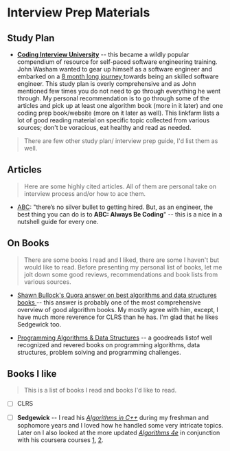 Interview Prep Materials
========================

## Study Plan
- **[Coding Interview University](https://github.com/jwasham/coding-interview-university)** -- this became a wildly popular 
compendium of resource for self-paced software engineering training. John Washam wanted to gear up himself as a software 
engineer and embarked on a [8 month long journey
](https://medium.freecodecamp.org/why-i-studied-full-time-for-8-months-for-a-google-interview-cc662ce9bb13) 
towards being an skilled software engineer. This study plan is overly comprehensive and as John mentioned few times you do not need
to go through everything he went through. My personal recommendation is to go through some of the articles and pick up at least one 
algorithm book (more in it later) and one coding prep book/website (more on it later as well). This linkfarm lists a lot of good 
reading material on specific topic collected from various sources; don't be voracious, eat healthy and read as needed. 
 
> There are few other study plan/ interview prep guide, I'd list them as well. 


## Articles
> Here are some highly cited articles. All of them are personal take on interview process and/or how to ace them. 
- [ABC](https://medium.com/always-be-coding/abc-always-be-coding-d5f8051afce2): "there’s no silver bullet
to getting hired. But, as an engineer, the best thing you can do is to **ABC: Always Be Coding**" -- this is a nice 
in a nutshell guide for every one. 

## On Books
> There are some books I read and I liked, there are some I haven't but would like to read. Before presenting my personal list 
of books, let me jolt down some good reviews, recommendations and book lists from various sources.

- [Shawn Bullock's Quora answer on best algorithms and data structures books
](https://www.quora.com/What-are-the-best-books-on-algorithms-and-data-structures/answer/Shawn-Bullock-7) -- this 
answer is probably one of the most comprehensive overview of good algorithm books. My mostly agree with him, except, I 
have much more reverence for CLRS than he has. I'm glad that he likes Sedgewick too. 

- [Programming Algorithms & Data Structures](https://www.goodreads.com/list/show/126971.Programming_Algorithms_Data_Structures) -- 
a goodreads listof well recognized and revered books on programming algorithms, data structures, problem solving 
and programming challenges.

## Books I like 
> This is a list of books I read and books I'd like to read.
- [ ] CLRS
- [ ] **Sedgewick** -- I read his [*Algorithms in C++*](http://a.co/d/9cUnqJI) during my freshman and sophomore years and I loved how 
he handled some very intricate topics. Later on I also looked at the more updated *[Algorithms 4e](http://a.co/d/0LDYqsh)* in 
conjunction with his coursera courses [1](https://www.coursera.org/learn/algorithms-part1), 
[2](https://www.coursera.org/learn/algorithms-part2). 


